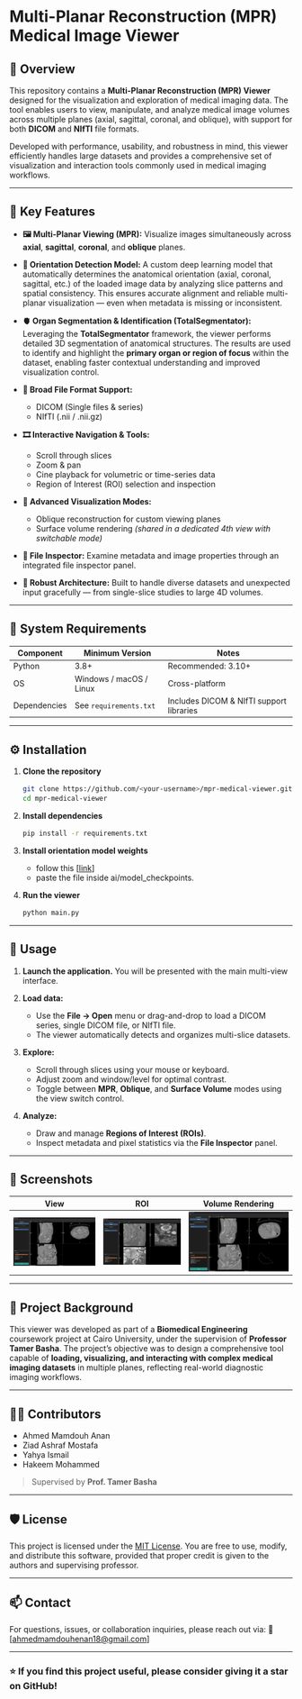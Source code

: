 # Multi-Planar Reconstruction (MPR) Medical Image Viewer

## 📖 Overview

This repository contains a **Multi-Planar Reconstruction (MPR) Viewer** designed for the visualization and exploration of medical imaging data.
The tool enables users to view, manipulate, and analyze medical image volumes across multiple planes (axial, sagittal, coronal, and oblique), with support for both **DICOM** and **NIfTI** file formats.

Developed with performance, usability, and robustness in mind, this viewer efficiently handles large datasets and provides a comprehensive set of visualization and interaction tools commonly used in medical imaging workflows.

---

## 🧠 Key Features

* **🖼️ Multi-Planar Viewing (MPR):**
  Visualize images simultaneously across **axial**, **sagittal**, **coronal**, and **oblique** planes.

* **🧩 Orientation Detection Model:**
  A custom deep learning model that automatically determines the anatomical orientation (axial, coronal, sagittal, etc.) of the loaded image data by analyzing slice patterns and spatial consistency.
  This ensures accurate alignment and reliable multi-planar visualization — even when metadata is missing or inconsistent.

* **🫀 Organ Segmentation & Identification (TotalSegmentator):**
  Leveraging the **TotalSegmentator** framework, the viewer performs detailed 3D segmentation of anatomical structures.
  The results are used to identify and highlight the **primary organ or region of focus** within the dataset, enabling faster contextual understanding and improved visualization control.

* **📂 Broad File Format Support:**

  * DICOM (Single files & series)
  * NIfTI (.nii / .nii.gz)

* **🎞️ Interactive Navigation & Tools:**

  * Scroll through slices
  * Zoom & pan
  * Cine playback for volumetric or time-series data
  * Region of Interest (ROI) selection and inspection

* **🔄 Advanced Visualization Modes:**

  * Oblique reconstruction for custom viewing planes
  * Surface volume rendering *(shared in a dedicated 4th view with switchable mode)*

* **🧾 File Inspector:**
  Examine metadata and image properties through an integrated file inspector panel.

* **🧱 Robust Architecture:**
  Built to handle diverse datasets and unexpected input gracefully — from single-slice studies to large 4D volumes.

---

## 🧩 System Requirements

| Component    | Minimum Version         | Notes                                    |
| ------------ | ----------------------- | ---------------------------------------- |
| Python       | 3.8+                    | Recommended: 3.10+                       |
| OS           | Windows / macOS / Linux | Cross-platform                           |
| Dependencies | See `requirements.txt`  | Includes DICOM & NIfTI support libraries |

---

## ⚙️ Installation

1. **Clone the repository**

   ```bash
   git clone https://github.com/<your-username>/mpr-medical-viewer.git
   cd mpr-medical-viewer
   ```

2. **Install dependencies**

   ```bash
   pip install -r requirements.txt
   ```
3. **Install orientation model weights**
   - follow this [[link](https://drive.google.com/file/d/1UbJfOK897rJ13WNOvuHcBbh6bC4P3B1a/view?usp=sharing)]
   - paste the file inside ai/model_checkpoints.
    
5. **Run the viewer**

   ```bash
   python main.py
   ```

---

## 🧭 Usage

1. **Launch the application.**
   You will be presented with the main multi-view interface.

2. **Load data:**

   * Use the **File → Open** menu or drag-and-drop to load a DICOM series, single DICOM file, or NIfTI file.
   * The viewer automatically detects and organizes multi-slice datasets.

3. **Explore:**

   * Scroll through slices using your mouse or keyboard.
   * Adjust zoom and window/level for optimal contrast.
   * Toggle between **MPR**, **Oblique**, and **Surface Volume** modes using the view switch control.

4. **Analyze:**

   * Draw and manage **Regions of Interest (ROIs)**.
   * Inspect metadata and pixel statistics via the **File Inspector** panel.

---

## 🧪 Screenshots

| View                                                      | ROI                                                  | Volume Rendering                                |
| --------------------------------------------------------- | ---------------------------------------------------- | ----------------------------------------------- |
| ![Axial/Coronal/Sagittal View/4th](./images/mpr_view.png) | ![Region of Interest](./images/roi.png)              | ![Organ Boundary](./images/volume_render.png) | ![Oblique View](./images/oblique.png) |

---

## 🧬 Project Background

This viewer was developed as part of a **Biomedical Engineering** coursework project at Cairo University, under the supervision of **Professor Tamer Basha**.
The project’s objective was to design a comprehensive tool capable of **loading, visualizing, and interacting with complex medical imaging datasets** in multiple planes, reflecting real-world diagnostic imaging workflows.

---

## 🧑‍💻 Contributors

* Ahmed Mamdouh Anan
* Ziad Ashraf Mostafa
* Yahya Ismail
* Hakeem Mohammed

> Supervised by **Prof. Tamer Basha**

---

## 🛡️ License

This project is licensed under the [MIT License](LICENSE).
You are free to use, modify, and distribute this software, provided that proper credit is given to the authors and supervising professor.

---

## 📫 Contact

For questions, issues, or collaboration inquiries, please reach out via:
📧 [[ahmedmamdouhenan18@gmail.com](mailto:your.email@example.com)]

---

### ⭐ If you find this project useful, please consider giving it a **star** on GitHub!
